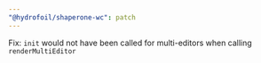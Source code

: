 ```yaml
---
"@hydrofoil/shaperone-wc": patch
---
```


Fix: `init` would not have been called for multi-editors when calling `renderMultiEditor`
